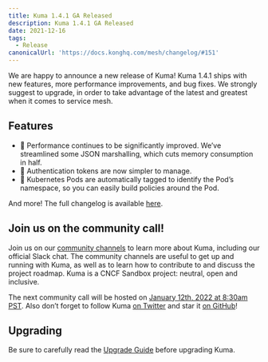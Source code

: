 ```yaml
---
title: Kuma 1.4.1 GA Released
description: Kuma 1.4.1 GA Released
date: 2021-12-16
tags:
  - Release
canonicalUrl: 'https://docs.konghq.com/mesh/changelog/#151'
---
```


We are happy to announce a new release of Kuma! Kuma 1.4.1 ships with new features, more performance improvements, and bug fixes. We strongly suggest to upgrade, in order to take advantage of the latest and greatest when it comes to service mesh.

## Features

* 🚀 Performance continues to be significantly improved. We’ve streamlined some JSON marshalling, which cuts memory consumption in half.  
* 🚀 Authentication tokens are now simpler to manage.
* 🚀 Kubernetes Pods are automatically tagged to identify the Pod’s namespace, so you can easily build policies around the Pod.

And more! The full changelog is available [here](https://github.com/kumahq/kuma/blob/master/CHANGELOG.md).

## Join us on the community call!

Join us on our [community channels](https://kuma.io/community/) to learn more about Kuma, including our official Slack chat. The community channels are useful to get up and running with Kuma, as well as to learn how to contribute to and discuss the project roadmap. Kuma is a CNCF Sandbox project: neutral, open and inclusive.

The next community call will be hosted on [January 12th, 2022 at 8:30am PST](https://kuma.io/community/). Also don’t forget to follow Kuma [on Twitter](https://twitter.com/kumamesh) and star it [on GitHub](https://github.com/kumahq/kuma)!

## Upgrading

Be sure to carefully read the [Upgrade Guide](https://github.com/kumahq/kuma/blob/master/UPGRADE.md) before upgrading Kuma.
